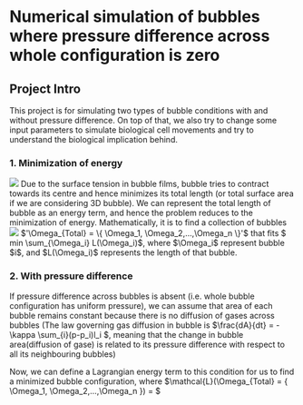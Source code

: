 # Numerical simulation of bubbles where pressure difference across whole configuration is zero

## Project Intro
This project is for simulating two types of bubble conditions with and without pressure difference. On top of that, we also try to change some input parameters to simulate biological cell movements and try to understand the biological implication behind. 


### 1. Minimization of energy
<img src="https://latex.codecogs.com/gif.latex?\Omega_{Total}=\{\Omega_1,\Omega_2,...,\Omega_n\}" /> 
Due to the surface tension in bubble films, bubble tries to contract towards its centre and hence minimizes its total length (or total surface area if we are considering 3D bubble). We can represent the total length of bubble as an energy term, and hence the problem reduces to the minimization of energy. Mathematically, it is to find a collection of bubbles <img src="https://latex.codecogs.com/gif.latex?O_t=\Omega_{Total} = \{ \Omega_1, \Omega_2,...,\Omega_n \} t " /> $'\Omega_{Total} = \{ \Omega_1, \Omega_2,...,\Omega_n \}'$ that fits $ min \sum_{\Omega_i} L(\Omega_i)$, where $\Omega_i$ represent bubble $i$, and $L(\Omega_i)$ represents the length of that bubble. 

### 2. With pressure difference
If pressure difference across bubbles is absent (i.e. whole bubble configuration has uniform pressure), we can assume that area of each bubble remains constant because there is no diffusion of gases across bubbles (The law governing gas diffusion in bubble is $\frac{dA}{dt} = -\kappa \sum_{i}(p-p_i)l_i $, meaning that the change in bubble area(diffusion of gase) is related to its pressure difference with respect to all its neighbouring bubbles)

Now, we can define a Lagrangian energy term to this condition for us to find a minimized bubble configuration, where
$\mathcal{L}(\Omega_{Total} = \{ \Omega_1, \Omega_2,...,\Omega_n \}) = $



